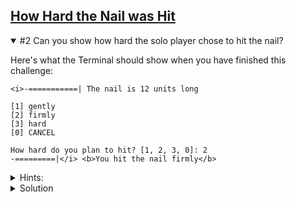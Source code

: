 <!-- How Hard the Nail was Hit -->
<section
  id="how-hard-the-nail-was-hit"
  aria-labelledby="how-hard-the-nail-was-hit"
  data-item="How Hard the Nail was Hit"
>
  <h2><a href="#how-hard-the-nail-was-hit">How Hard the Nail was Hit</a></h2>
  
  <details class="challenge" open>
  <summary>#2 Can you show how hard the solo player chose to hit the nail?</summary>

Here's what the Terminal should show when you have finished this challenge:
  
```tex-w
<i>-===========| The nail is 12 units long

[1] gently
[2] firmly
[3] hard
[0] CANCEL

How hard do you plan to hit? [1, 2, 3, 0]: 2
-=========|</i> <b>You hit the nail firmly</b>
```

<details class="hint">
<summary>Hints:</summary>
1. In the last challenge, `prompt` was declared using `let`. This means that you can give a new value to `prompt`.
2. You can declare a new `const` variable to hold the part of the prompt that will always be the same.
3. You can use two (or more) parameters in `console.log()`. They will be separated by a space.

</details>

<details class="solution">
<summary>Solution</summary>

```javascript
<i>const {
  keyInYN,
  keyInSelect
} = require('readline-sync')

const rules = `Let's knock a nail into this computer!

* Each player takes a turn to hit the nail once.
* A player can hit the nail in one of three ways:
  gently, firmly, hard.
* Depending on the force used, the nail will be
  driven more or less deeply into the Terminal.
* The player who knocks the nail all the way in
  is the winner.

Are you ready?
`
const whoStarts = `If you want to start, type Y.
If you want me to start press any other key. `
const nailIs    = "The nail is "
const long      = " units long."
const toDelete  = 14
const clear     = "\x1B[1A\x1B[K"
const strength  = [
  'gently',
  'firmly',
  'hard'
]
const question = 'How hard do you plan to hit?'
</i><b>const hit      = "You hit the nail "</b><i>

let length = 12
let nail   = "-" + "=".repeat(length - 1) + "|"
let prompt = nailIs + length + long
let force

console.log(rules)
let player = keyInYN(whoStarts)
console.log(clear.repeat(toDelete))
console.log(nail, prompt)

if (player) { // it's the human player's turn
  const index = keyInSelect(strength, question)
  force = index + 1
  </i><b>prompt = hit + strength[index] + "."</b><i>
} else { // it's the AI's turn to play
  console.log(`The AI is not ready yet.
You'll have to play solo.`)
  player = true
  force = 0
}

length = length - force
nail   = "-" + "=".repeat(length - 1) + "|"
console.log(nail, </i><b>prompt</b><i>)</i>
```

Again, this solution violates the DRY principle. The line `console.log(nail, prompt)` appears in two places. Remember that this should be fixed later.

</details>
</details>

</section>
